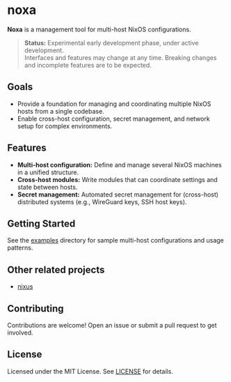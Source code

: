 # noxa

**Noxa** is a management tool for multi-host NixOS configurations.

> **Status:** Experimental early development phase, under active development.  
> Interfaces and features may change at any time.
> Breaking changes and incomplete features are to be expected.

## Goals

- Provide a foundation for managing and coordinating multiple NixOS hosts from a single codebase.
- Enable cross-host configuration, secret management, and network setup for complex environments.

## Features

- **Multi-host configuration:** Define and manage several NixOS machines in a unified structure.
- **Cross-host modules:** Write modules that can coordinate settings and state between hosts.
- **Secret management:** Automated secret management for (cross-host) distributed systems (e.g., WireGuard keys, SSH host keys).


## Getting Started

See the [examples](examples/) directory for sample multi-host configurations and usage patterns.

## Other related projects
- [nixus](https://github.com/infinisil/nixus/)

## Contributing

Contributions are welcome! Open an issue or submit a pull request to get involved.

## License

Licensed under the MIT License. See [LICENSE](LICENSE) for details.